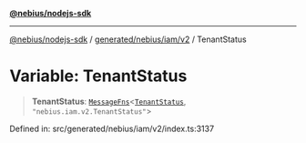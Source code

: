 [**@nebius/nodejs-sdk**](../../../../../README.md)

---

[@nebius/nodejs-sdk](../../../../../README.md) / [generated/nebius/iam/v2](../README.md) / TenantStatus

# Variable: TenantStatus

> **TenantStatus**: [`MessageFns`](../../../../../runtime/protos/core/interfaces/MessageFns.md)\<[`TenantStatus`](../interfaces/TenantStatus.md), `"nebius.iam.v2.TenantStatus"`\>

Defined in: src/generated/nebius/iam/v2/index.ts:3137
